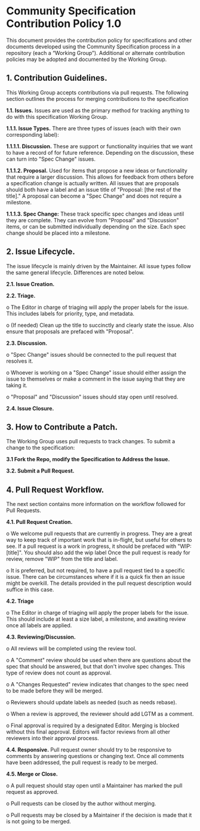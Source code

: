# Community Specification Contribution Policy 1.0

This document provides the contribution policy for specifications and other
documents developed using the Community Specification process in a repository
(each a “Working Group”).  Additional or alternate contribution policies may be
adopted and documented by the Working Group.

## 1.   Contribution Guidelines.

This Working Group accepts contributions via pull requests. The following
section outlines the process for merging contributions to the specification

**1.1.  Issues.**  Issues are used as the primary method for tracking anything
to do with this specification Working Group.

**1.1.1.    Issue Types.**  There are three types of issues (each with their own
corresponding label):

**1.1.1.1.  Discussion.** These are support or functionality inquiries that we
want to have a record of for future reference. Depending on the discussion,
these can turn into "Spec Change" issues.

**1.1.1.2.  Proposal.** Used for items that propose a new ideas or functionality
that require a larger discussion. This allows for feedback from others before a
specification change is actually written. All issues that are proposals should
both have a label and an issue title of "Proposal: [the rest of the title]." A
proposal can become a "Spec Change" and does not require a milestone.

**1.1.1.3.  Spec Change:** These track specific spec changes and ideas until
they are complete. They can evolve from "Proposal" and "Discussion" items, or
can be submitted individually depending on the size. Each spec change should be
placed into a milestone.

## 2.   Issue Lifecycle.

The issue lifecycle is mainly driven by the Maintainer. All issue types follow
the same general lifecycle. Differences are noted below.

**2.1.  Issue Creation.**

**2.2.  Triage.**

o   The Editor in charge of triaging will apply the proper labels for the issue.
This includes labels for priority, type, and metadata.

o   (If needed) Clean up the title to succinctly and clearly state the issue.
Also ensure that proposals are prefaced with "Proposal".

**2.3.  Discussion.**

o   "Spec Change" issues should be connected to the pull request that resolves
it.

o   Whoever is working on a "Spec Change" issue should either assign the issue
to themselves or make a comment in the issue saying that they are taking it.

o   "Proposal" and "Discussion" issues should stay open until resolved.

**2.4.  Issue Closure.**

## 3.   How to Contribute a Patch.

The Working Group uses pull requests to track changes. To submit a change to the
specification:

**3.1   Fork the Repo, modify the Specification to Address the Issue.**

**3.2.  Submit a Pull Request.**

## 4.   Pull Request Workflow.

The next section contains more information on the workflow followed for Pull
Requests.

**4.1.  Pull Request Creation.**

o   We welcome pull requests that are currently in progress. They are a great
way to keep track of important work that is in-flight, but useful for others to
see. If a pull request is a work in progress, it should be prefaced with "WIP:
[title]". You should also add the wip label Once the pull request is ready for
review, remove "WIP" from the title and label.

o   It is preferred, but not required, to have a pull request tied to a specific
issue. There can be circumstances where if it is a quick fix then an issue might
be overkill. The details provided in the pull request description would suffice
in this case.

**4.2.  Triage**

o   The Editor in charge of triaging will apply the proper labels for the issue.
This should include at least a size label, a milestone, and awaiting review once
all labels are applied.

**4.3.  Reviewing/Discussion.**

o   All reviews will be completed using the review tool.

o   A "Comment" review should be used when there are questions about the spec
that should be answered, but that don't involve spec changes. This type of
review does not count as approval.

o   A "Changes Requested" review indicates that changes to the spec need to be
made before they will be merged.

o   Reviewers should update labels as needed (such as needs rebase).

o   When a review is approved, the reviewer should add LGTM as a comment.

o   Final approval is required by a designated Editor. Merging is blocked
without this final approval. Editors will factor reviews from all other
reviewers into their approval process.

**4.4.  Responsive.** Pull request owner should try to be responsive to comments
by answering questions or changing text. Once all comments have been addressed,
the pull request is ready to be merged.

**4.5.  Merge or Close.**

o   A pull request should stay open until a Maintainer has marked the pull
request as approved.

o   Pull requests can be closed by the author without merging.

o   Pull requests may be closed by a Maintainer if the decision is made that it
is not going to be merged.
